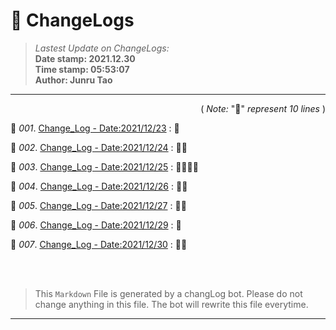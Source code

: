 # :hammer: ChangeLogs
> _Lastest Update on ChangeLogs:_<br>
> __Date stamp: 2021.12.30__<br>
> __Time stamp: 05:53:07__<br>
> __Author: Junru Tao__
---

<div align=right>

( _Note:_ ":bread:" _represent 10 lines_ )

</div> 


 :bookmark_tabs: _001_. [Change_Log - Date:2021/12/23](./2021_12_23_cl.md) : :bread:

 :bookmark_tabs: _002_. [Change_Log - Date:2021/12/24](./2021_12_24_cl.md) : :bread::bread:

 :bookmark_tabs: _003_. [Change_Log - Date:2021/12/25](./2021_12_25_cl.md) : :bread::bread::bread::bread:

 :bookmark_tabs: _004_. [Change_Log - Date:2021/12/26](./2021_12_26_cl.md) : :bread::bread:

 :bookmark_tabs: _005_. [Change_Log - Date:2021/12/27](./2021_12_27_cl.md) : :bread::bread:

 :bookmark_tabs: _006_. [Change_Log - Date:2021/12/29](./2021_12_29_cl.md) : :bread:



 :bookmark_tabs: _007_. [Change_Log - Date:2021/12/30](./2021_12_30_cl.md) : :bread::bread:



<br><br>

> This `Markdown` File is generated by a changLog bot. Please do not change anything in this file. The bot will rewrite this file everytime.

--------

